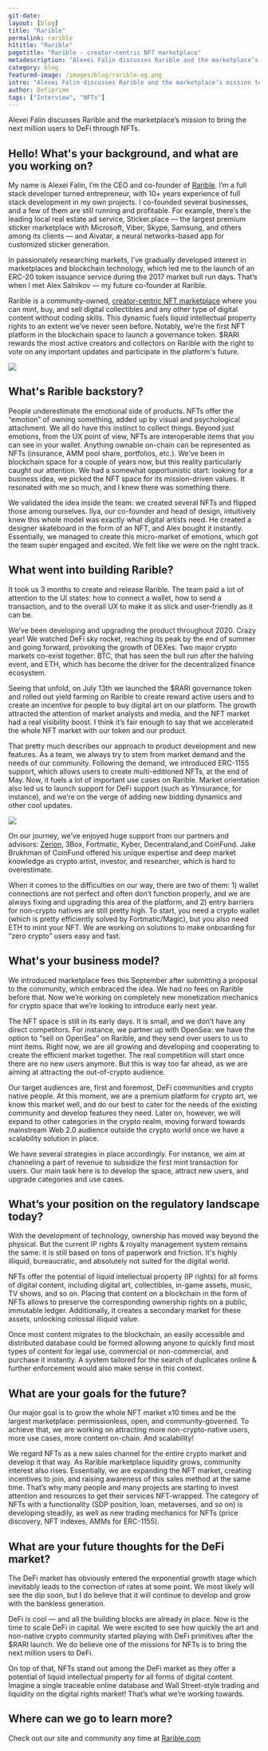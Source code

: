 ```yaml
---
git-date:
layout: [blog]
title: "Rarible"
permalink: rarible
h1title: "Rarible"
pagetitle: "Rarible - creator-centric NFT marketplace"
metadescription: "Alexei Falin discusses Rarible and the marketplace’s mission to bring the next million users to DeFi through NFTs"
category: blog
featured-image: /images/blog/rarible-og.png
intro: "Alexei Falin discusses Rarible and the marketplace’s mission to bring the next million users to DeFi through NFTs"
author: Defiprime
tags: ["Interview", "NFTs"]
---
```


Alexei Falin discusses Rarible and the marketplace’s mission to bring the next million users to DeFi through NFTs.

## Hello! What's your background, and what are you working on?

My name is Alexei Falin, I’m the CEO and co-founder of [Rarible](https://rarible.com/). I’m a full stack developer turned entrepreneur, with 10+ years experience of full stack development in my own projects. I co-founded several businesses, and a few of them are still running and profitable. For example, there’s the leading local real estate ad service, Sticker.place –– the largest premium sticker marketplace with Microsoft, Viber, Skype, Samsung, and others among its clients –– and Aivatar, a neural networks-based app for customized sticker generation.

In passionately researching markets, I’ve gradually developed interest in marketplaces and blockchain technology, which led me to the launch of an ERC-20 token issuance service during the 2017 market bull run days. That’s when I met Alex Salnikov –– my future co-founder at Rarible.

Rarible is a community-owned, [creator-centric NFT marketplace](https://app.rarible.com/) where you can mint, buy, and sell digital collectibles and any other type of digital content without coding skills. This dynamic fuels liquid intellectual property rights to an extent we’ve never seen before. Notably, we’re the first NFT platform in the blockchain space to launch a governance token. \$RARI rewards the most active creators and collectors on Rarible with the right to vote on any important updates and participate in the platform's future.

![](/images/blog/rarible/image1.jpg)

## What's Rarible backstory?

People underestimate the emotional side of products. NFTs offer the “emotion” of owning something, added up by visual and psychological attachment. We all do have this instinct to collect things. Beyond just emotions, from the UX point of view, NFTs are interoperable items that you can see in your wallet. Anything ownable on-chain can be represented as NFTs (insurance, AMM pool share, portfolios, etc.). We’ve been in blockchain space for a couple of years now, but this reality particularly caught our attention. We had a somewhat opportunistic start: looking for a business idea, we picked the NFT space for its mission-driven values. It resonated with me so much, and I knew there was something there.

We validated the idea inside the team: we created several NFTs and flipped those among ourselves. Ilya, our co-founder and head of design, intuitively knew this whole model was exactly what digital artists need. He created a designer skateboard in the form of an NFT, and Alex bought it instantly. Essentially, we managed to create this micro-market of emotions, which got the team super engaged and excited. We felt like we were on the right track.

## What went into building Rarible?

It took us 3 months to create and release Rarible. The team paid a lot of attention to the UI states: how to connect a wallet, how to send a transaction, and to the overall UX to make it as slick and user-friendly as it can be.

We’ve been developing and upgrading the product throughout 2020. Crazy year! We watched DeFi sky rocket, reaching its peak by the end of summer and going forward, provoking the growth of DEXes. Two major crypto markets co-exist together: BTC, that has seen the bull run after the halving event, and ETH, which has become the driver for the decentralized finance ecosystem.

Seeing that unfold, on July 13th we launched the \$RARI governance token and rolled out yield farming on Rarible to create reward active users and to create an incentive for people to buy digital art on our platform. The growth attracted the attention of market analysts and media, and the NFT market had a real visibility boost. I think it’s fair enough to say that we accelerated the whole NFT market with our token and our product.

That pretty much describes our approach to product development and new features. As a team, we always try to stem from market demand and the needs of our community. Following the demand, we introduced ERC-1155 support, which allows users to create multi-editioned NFTs, at the end of May. Now, it fuels a lot of important use cases on Rarible. Market orientation also led us to launch support for DeFi support (such as YInsurance, for instance), and we’re on the verge of adding new bidding dynamics and other cool updates.

![](/images/blog/rarible/image2.jpg)

On our journey, we’ve enjoyed huge support from our partners and advisors: [Zerion](/product/zerion), 3Box, Fortmatic, Kyber, Decentraland,and CoinFund. Jake Brukhman of CoinFund offered his unique expertise and deep market knowledge as crypto artist, investor, and researcher, which is hard to overestimate.

When it comes to the difficulties on our way, there are two of them: 1) wallet connections are not perfect and often don’t function properly, and we are always fixing and upgrading this area of the platform, and 2) entry barriers for non-crypto natives are still pretty high. To start, you need a crypto wallet (which is pretty efficiently solved by Fortmatic/Magic), but you also need ETH to mint your NFT. We are working on solutions to make onboarding for “zero crypto” users easy and fast.

## What's your business model?

We introduced marketplace fees this September after submitting a proposal to the community, which embraced the idea. We had no fees on Rarible before that. Now we’re working on completely new monetization mechanics for crypto space that we’re looking to introduce early next year.

The NFT space is still in its early days. It is small, and we don’t have any direct competitors. For instance, we partner up with OpenSea: we have the option to “sell on OpenSea” on Rarible, and they send over users to us to mint items. Right now, we are all growing and developing and cooperating to create the efficient market together. The real competition will start once there are no new users anymore. But this is way too far ahead, as we are aiming at attracting the out-of-crypto audience.

Our target audiences are, first and foremost, DeFi communities and crypto native people. At this moment, we are a premium platform for crypto art, we know this market well, and do our best to cater for the needs of the existing community and develop features they need. Later on, however, we will expand to other categories in the crypto realm, moving forward towards mainstream Web 2.0 audience outside the crypto world once we have a scalability solution in place.

We have several strategies in place accordingly. For instance, we aim at channeling a part of revenue to subsidize the first mint transaction for users. Our main task here is to develop the space, attract new users, and upgrade categories and use cases.

## What’s your position on the regulatory landscape today?

With the development of technology, ownership has moved way beyond the physical. But the current IP rights & royalty management system remains the same: it is still based on tons of paperwork and friction. It's highly illiquid, bureaucratic, and absolutely not suited for the digital world.

NFTs offer the potential of liquid intellectual property (IP rights) for all forms of digital content, including digital art, collectibles, in-game assets, music, TV shows, and so on. Placing that content on a blockchain in the form of NFTs allows to preserve the corresponding ownership rights on a public, immutable ledger. Additionally, it creates a secondary market for these assets, unlocking colossal illiquid value.

Once most content migrates to the blockchain, an easily accessible and distributed database could be formed allowing anyone to quickly find most types of content for legal use, commercial or non-commercial, and purchase it instantly. A system tailored for the search of duplicates online & further enforcement would also make sense in this context.

## What are your goals for the future?

Our major goal is to grow the whole NFT market x10 times and be the largest marketplace: permissionless, open, and community-governed. To achieve that, we are working on attracting more non-crypto-native users, more use cases, more content on-chain. And scalability!

We regard NFTs as a new sales channel for the entire crypto market and develop it that way. As Rarible marketplace liquidity grows, community interest also rises. Essentially, we are expanding the NFT market, creating incentives to join, and raising awareness of this sales method at the same time. That’s why many people and many projects are starting to invest attention and resources to get their services NFT-wrapped. The category of NFTs with a functionality (SDP position, loan, metaverses, and so on) is developing steadily, as well as new trading mechanics for NFTs (price discovery, NFT indexes, AMMs for ERC-1155).

## What are your future thoughts for the DeFi market?

The DeFi market has obviously entered the exponential growth stage which inevitably leads to the correction of rates at some point. We most likely will see the dip soon, but I do believe that it will continue to develop and grow with the bankless generation.

DeFi is cool –– and all the building blocks are already in place. Now is the time to scale DeFi in capital. We were excited to see how quickly the art and non-native crypto community started playing with DeFi primitives after the \$RARI launch. We do believe one of the missions for NFTs is to bring the next million users to DeFi.

On top of that, NFTs stand out among the DeFi market as they offer a potential of liquid intellectual property for all forms of digital content. Imagine a single traceable online database and Wall Street-style trading and liquidity on the digital rights market! That’s what we’re working towards.

## Where can we go to learn more?

Check out our site and community any time at [Rarible.com](https://rarible.com/)
